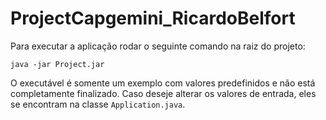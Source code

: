 # ProjectCapgemini_RicardoBelfort
Para executar a aplicação rodar o seguinte comando na raiz do projeto: 
```
java -jar Project.jar
```
O executável é somente um exemplo com valores predefinidos e não está completamente finalizado. Caso deseje alterar os valores de entrada, eles se encontram na classe `Application.java`.